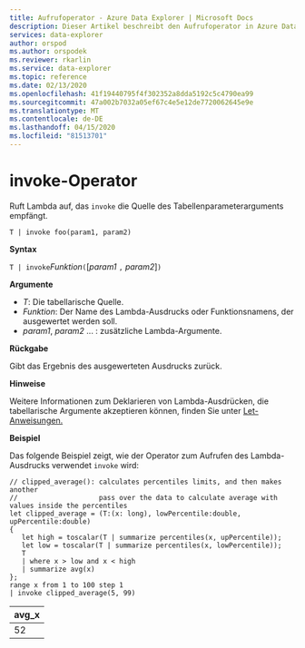 ```yaml
---
title: Aufrufoperator - Azure Data Explorer | Microsoft Docs
description: Dieser Artikel beschreibt den Aufrufoperator in Azure Data Explorer.
services: data-explorer
author: orspod
ms.author: orspodek
ms.reviewer: rkarlin
ms.service: data-explorer
ms.topic: reference
ms.date: 02/13/2020
ms.openlocfilehash: 41f19440795f4f302352a8dda5192c5c4790ea99
ms.sourcegitcommit: 47a002b7032a05ef67c4e5e12de7720062645e9e
ms.translationtype: MT
ms.contentlocale: de-DE
ms.lasthandoff: 04/15/2020
ms.locfileid: "81513701"
---
```

# <a name="invoke-operator"></a>invoke-Operator

Ruft Lambda auf, das `invoke` die Quelle des Tabellenparameterarguments empfängt.

```kusto
T | invoke foo(param1, param2)
```

**Syntax**

`T | invoke`*Funktion*`(`[*param1* `,` *param2*]`)`

**Argumente**

* *T*: Die tabellarische Quelle.
* *Funktion*: Der Name des Lambda-Ausdrucks oder Funktionsnamens, der ausgewertet werden soll.
* *param1*, *param2* ... : zusätzliche Lambda-Argumente.

**Rückgabe**

Gibt das Ergebnis des ausgewerteten Ausdrucks zurück.

**Hinweise**

Weitere Informationen zum Deklarieren von Lambda-Ausdrücken, die tabellarische Argumente akzeptieren können, finden Sie unter [Let-Anweisungen.](./letstatement.md)

**Beispiel**

Das folgende Beispiel zeigt, wie der Operator zum Aufrufen des Lambda-Ausdrucks verwendet `invoke` wird:

```kusto
// clipped_average(): calculates percentiles limits, and then makes another 
//                    pass over the data to calculate average with values inside the percentiles
let clipped_average = (T:(x: long), lowPercentile:double, upPercentile:double)
{
   let high = toscalar(T | summarize percentiles(x, upPercentile));
   let low = toscalar(T | summarize percentiles(x, lowPercentile));
   T 
   | where x > low and x < high
   | summarize avg(x) 
};
range x from 1 to 100 step 1
| invoke clipped_average(5, 99)
```

|avg_x|
|---|
|52|
